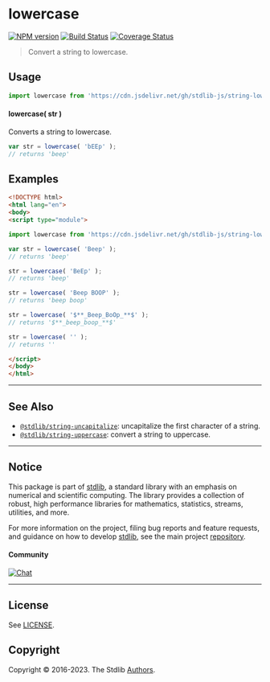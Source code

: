 <!--

@license Apache-2.0

Copyright (c) 2018 The Stdlib Authors.

Licensed under the Apache License, Version 2.0 (the "License");
you may not use this file except in compliance with the License.
You may obtain a copy of the License at

   http://www.apache.org/licenses/LICENSE-2.0

Unless required by applicable law or agreed to in writing, software
distributed under the License is distributed on an "AS IS" BASIS,
WITHOUT WARRANTIES OR CONDITIONS OF ANY KIND, either express or implied.
See the License for the specific language governing permissions and
limitations under the License.

-->

# lowercase

[![NPM version][npm-image]][npm-url] [![Build Status][test-image]][test-url] [![Coverage Status][coverage-image]][coverage-url] <!-- [![dependencies][dependencies-image]][dependencies-url] -->

> Convert a string to lowercase.

<section class="intro">

</section>

<!-- /.intro -->



<section class="usage">

## Usage

```javascript
import lowercase from 'https://cdn.jsdelivr.net/gh/stdlib-js/string-lowercase@esm/index.mjs';
```

#### lowercase( str )

Converts a string to lowercase.

```javascript
var str = lowercase( 'bEEp' );
// returns 'beep'
```

</section>

<!-- /.usage -->

<section class="examples">

## Examples

<!-- eslint no-undef: "error" -->

```html
<!DOCTYPE html>
<html lang="en">
<body>
<script type="module">

import lowercase from 'https://cdn.jsdelivr.net/gh/stdlib-js/string-lowercase@esm/index.mjs';

var str = lowercase( 'Beep' );
// returns 'beep'

str = lowercase( 'BeEp' );
// returns 'beep'

str = lowercase( 'Beep BOOP' );
// returns 'beep boop'

str = lowercase( '$**_Beep_BoOp_**$' );
// returns '$**_beep_boop_**$'

str = lowercase( '' );
// returns ''

</script>
</body>
</html>
```

</section>

<!-- /.examples -->



<!-- Section for related `stdlib` packages. Do not manually edit this section, as it is automatically populated. -->

<section class="related">

* * *

## See Also

-   <span class="package-name">[`@stdlib/string-uncapitalize`][@stdlib/string/uncapitalize]</span><span class="delimiter">: </span><span class="description">uncapitalize the first character of a string.</span>
-   <span class="package-name">[`@stdlib/string-uppercase`][@stdlib/string/uppercase]</span><span class="delimiter">: </span><span class="description">convert a string to uppercase.</span>

</section>

<!-- /.related -->

<!-- Section for all links. Make sure to keep an empty line after the `section` element and another before the `/section` close. -->


<section class="main-repo" >

* * *

## Notice

This package is part of [stdlib][stdlib], a standard library with an emphasis on numerical and scientific computing. The library provides a collection of robust, high performance libraries for mathematics, statistics, streams, utilities, and more.

For more information on the project, filing bug reports and feature requests, and guidance on how to develop [stdlib][stdlib], see the main project [repository][stdlib].

#### Community

[![Chat][chat-image]][chat-url]

---

## License

See [LICENSE][stdlib-license].


## Copyright

Copyright &copy; 2016-2023. The Stdlib [Authors][stdlib-authors].

</section>

<!-- /.stdlib -->

<!-- Section for all links. Make sure to keep an empty line after the `section` element and another before the `/section` close. -->

<section class="links">

[npm-image]: http://img.shields.io/npm/v/@stdlib/string-lowercase.svg
[npm-url]: https://npmjs.org/package/@stdlib/string-lowercase

[test-image]: https://github.com/stdlib-js/string-lowercase/actions/workflows/test.yml/badge.svg?branch=main
[test-url]: https://github.com/stdlib-js/string-lowercase/actions/workflows/test.yml?query=branch:main

[coverage-image]: https://img.shields.io/codecov/c/github/stdlib-js/string-lowercase/main.svg
[coverage-url]: https://codecov.io/github/stdlib-js/string-lowercase?branch=main

<!--

[dependencies-image]: https://img.shields.io/david/stdlib-js/string-lowercase.svg
[dependencies-url]: https://david-dm.org/stdlib-js/string-lowercase/main

-->

[chat-image]: https://img.shields.io/gitter/room/stdlib-js/stdlib.svg
[chat-url]: https://gitter.im/stdlib-js/stdlib/

[stdlib]: https://github.com/stdlib-js/stdlib

[stdlib-authors]: https://github.com/stdlib-js/stdlib/graphs/contributors

[cli-section]: https://github.com/stdlib-js/string-lowercase#cli
[cli-url]: https://github.com/stdlib-js/string-lowercase/tree/cli
[@stdlib/string-lowercase]: https://github.com/stdlib-js/string-lowercase/tree/main

[umd]: https://github.com/umdjs/umd
[es-module]: https://developer.mozilla.org/en-US/docs/Web/JavaScript/Guide/Modules

[deno-url]: https://github.com/stdlib-js/string-lowercase/tree/deno
[umd-url]: https://github.com/stdlib-js/string-lowercase/tree/umd
[esm-url]: https://github.com/stdlib-js/string-lowercase/tree/esm
[branches-url]: https://github.com/stdlib-js/string-lowercase/blob/main/branches.md

[stdlib-license]: https://raw.githubusercontent.com/stdlib-js/string-lowercase/main/LICENSE

[standard-streams]: https://en.wikipedia.org/wiki/Standard_streams

<!-- <related-links> -->

[@stdlib/string/uncapitalize]: https://github.com/stdlib-js/string-uncapitalize/tree/esm

[@stdlib/string/uppercase]: https://github.com/stdlib-js/string-uppercase/tree/esm

<!-- </related-links> -->

</section>

<!-- /.links -->
